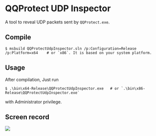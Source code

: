 # QQProtect UDP Inspector

A tool to reveal UDP packets sent by `QQProtect.exe`.

## Compile

```console
$ msbuild QQProtectUdpInspector.sln /p:Configuration=Release /p:Platform=x64    # or `x86`. It is based on your system platform.
```

## Usage

After compilation, Just run 

```
$ .\bin\x64-Release\QQProtectUdpInspector.exe   # or `.\bin\x86-Release\QQProtectUdpInspector.exe`
```

with Administrator privilege.

## Screen record

![](ScreenRecord.gif)

